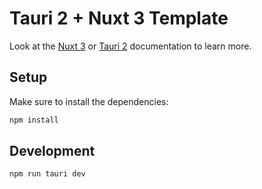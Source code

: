# Tauri 2 + Nuxt 3 Template

Look at the [Nuxt 3](https://nuxt.com/docs/getting-started/introduction) or [Tauri 2](https://beta.tauri.app/guides) documentation to learn more.

## Setup

Make sure to install the dependencies:

```bash
npm install
```

## Development

```bash
npm run tauri dev
```


